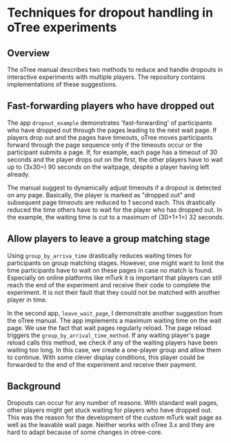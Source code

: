 # Techniques for dropout handling in oTree experiments

## Overview
The oTree manual describes two methods to reduce and handle dropouts in interactive experiments with multiple players. The repository contains implementations of these suggestions.

## Fast-forwarding players who have dropped out
The app ``dropout_example`` demonstrates 'fast-forwarding' of participants who have dropped out through the pages leading to the next wait page. If players drop out and the pages have timeouts, oTree moves participants forward through the page sequence only if the timeouts occur or the participant submits a page. If, for example, each page has a timeout of 30 seconds and the player drops out on the first, the other players have to wait up to (3x30=) 90 seconds on the waitpage, despite a player having left already.

The manual suggest to dynamically adjust timeouts if a dropout is detected on any page. Basically, the player is marked as "dropped out" and subsequent page timeouts are reduced to 1 second each. This drastically reduced the time others have to wait for the player who has dropped out. In the example, the waiting time is cut to a maximum of (30+1+1=) 32 seconds.


## Allow players to leave a group matching stage
Using ``group_by_arriva_time`` drastically reduces waiting times for participants on group matching stages. However, one might want to limit the time participants have to wait on these pages in case no match is found. Especially on online platforms like mTurk it is important that players can still reach the end of the experiment and receive their code to complete the experiment. It is not their fault that they could not be matched with another player in time.

In the second app, ``leave_wait_page``, I demonstrate another suggestion from the oTree manual. The app implements a maximum waiting time on the wait page. We use the fact that wait pages regularly reload. The page reload triggers the ``group_by_arrival_time_method``. If any waiting player's page reload calls this method, we check if any of the waiting players have been waiting too long. In this case, we create a one-player group and allow them to continue. With some clever display conditions, this player could be forwarded to the end of the experiment and receive their payment. 

## Background
Dropouts can occur for any number of reasons. With standard wait pages, other players might get stuck waiting for players who have dropped out. This was the reason for the development of the custom mTurk wait page as well as the leavable wait page. Neither works with oTree 3.x and they are hard to adapt because of some changes in otree-core.

